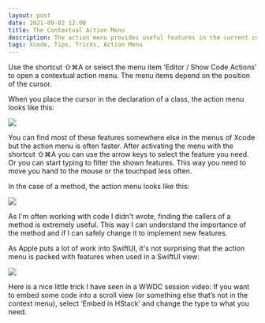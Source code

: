 ```yaml
---
layout: post
date: 2021-09-02 12:00
title: The Contextual Action Menu
description: The action menu provides useful features in the current context.
tags: Xcode, Tips, Tricks, Action Menu
---
```


Use the shortcut ⇧⌘A or select the menu item ‘Editor / Show Code Actions’ to open a contextual action menu.
The menu items depend on the position of the cursor.

When you place the cursor in the declaration of a class, the action menu looks like this:

![](../../../assets/2021-09-02/action_menu_class.png)

You can find most of these features somewhere else in the menus of Xcode but the action menu is often faster.
After activating the menu with the shortcut ⇧⌘A you can use the arrow keys to select the feature you need.
Or you can start typing to filter the shown features.
This way you need to move you hand to the mouse or the touchpad less often.

In the case of a method, the action menu looks like this:

![](../../../assets/2021-09-02/action_menu_method.png)

As I'm often working with code I didn't wrote, finding the callers of a method is extremely useful.
This way I can understand the importance of the method and if I can safely change it to implement new features.

As Apple puts a lot of work into SwiftUI, it's not surprising that the action menu is packed with features when used in a SwiftUI view:

![](../../../assets/2021-09-02/action_menu_swiftui.png)

Here is a nice little trick I have seen in a WWDC session video:
If you want to embed some code into a scroll view (or something else that’s not in the context menu), select ‘Embed in HStack’ and change the type to what you need.
